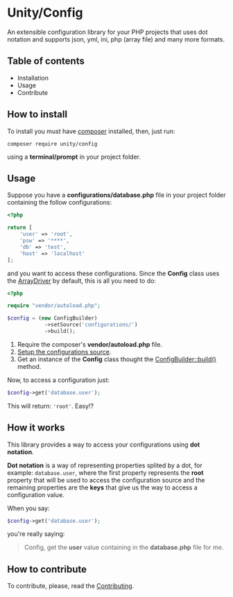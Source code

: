 # Unity/Config

An extensible configuration library for your PHP projects that uses dot notation and supports json, yml, ini, php (array file) and many more formats.

## Table of contents

 - Installation
 - Usage
 - Contribute

## How to install
To install you must have <a href="https://getcomposer.org/">composer</a> installed, then, just run:
    
    composer require unity/config

using a **terminal/prompt** in your project folder.

## Usage

Suppose you have a **configurations/database.php** file in your project folder containing the follow configurations:

```php
<?php

return [
    'user' => 'root',
    'psw' => '****',
    'db' => 'test',
    'host' => 'localhost'
];
```
and you want to access these configurations. Since the **Config** class uses the [ArrayDriver](https://unity-framework.github.com/Config/Drivers/ArrayDriver) by default, this is all you need to do:

```php
<?php

require "vendor/autoload.php";

$config = (new ConfigBuilder)
            ->setSource('configurations/')
            ->build();
```

1. Require the composer's **vendor/autoload.php** file.
2. [Setup the configurations source]().
3. Get an instance of the **Config** class thought the [ConfigBuilder::build()](https://unity-framework.github.com/Config/docs/ConfigBuilder/index.md) method.

Now, to access a configuration just:

```php
$config->get('database.user');
```
This will return: `'root'`. Easy!?

## How it works
This library provides a way to access your configurations using **dot notation**.

**Dot notation** is a way of representing properties splited by a dot, for example: `database.user`, where the first property represents the **root** property that will be used to access the configuration source and the remaining properties are the **keys** that give us the way to access a configuration value.

When you say:

```php
$config->get('database.user');
```

you're really saying:

> Config, get the **user** value containing in the **database.php** file for me.

## How to contribute

To contribute, please, read the [Contributing](https://github.com/unity-framework/Config/blob/master/contributing.md).